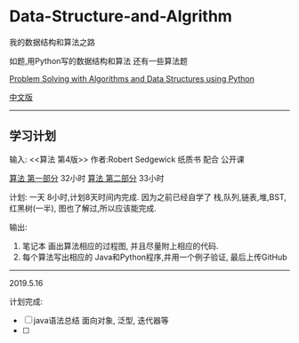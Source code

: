 # Data-Structure-and-Algrithm
我的数据结构和算法之路

如题,用Python写的数据结构和算法
还有一些算法题

[Problem Solving with Algorithms and Data Structures using Python](http://interactivepython.org/lpomz/courselib/static/pythonds/index.html)

[中文版](https://facert.gitbooks.io/python-data-structure-cn/content/)

-------------------------------------

## 学习计划
输入:
<<算法 第4版>> 作者:Robert Sedgewick
纸质书  配合
公开课

[算法 第一部分](https://www.coursera.org/learn/algorithms-part1) 32小时
[算法 第二部分](https://www.coursera.org/learn/algorithms-part2) 33小时

计划:
一天 8小时,计划8天时间内完成. 因为之前已经自学了 栈,队列,链表,堆,BST,红黑树(一半), 图也了解过,所以应该能完成.

输出:
1. 笔记本 画出算法相应的过程图, 并且尽量附上相应的代码.
2. 每个算法写出相应的 Java和Python程序,并用一个例子验证, 最后上传GitHub

---------------------------------------------

2019.5.16

计划完成:
- [ ] java语法总结
面向对象, 泛型, 迭代器等
- [ ] 
 





